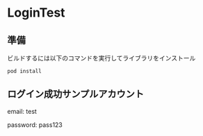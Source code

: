 # LoginTest

## 準備
ビルドするには以下のコマンドを実行してライブラリをインストール

```
pod install
```

## ログイン成功サンプルアカウント
email: test

password: pass123

